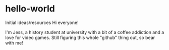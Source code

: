 # hello-world
Initial ideas/resources
Hi everyone!

I'm Jess, a history student at university with a bit of a coffee addiction and a love for video games.
Still figuring this whole "github" thing out, so bear with me!
